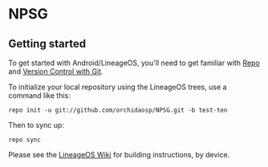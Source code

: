 NPSG
===========

Getting started
---------------

To get started with Android/LineageOS, you'll need to get
familiar with [Repo](https://source.android.com/source/using-repo.html) and [Version Control with Git](https://source.android.com/source/version-control.html).

To initialize your local repository using the LineageOS trees, use a command like this:
```
repo init -u git://github.com/orchidaosp/NPSG.git -b test-ten
```
Then to sync up:
```
repo sync
```
Please see the [LineageOS Wiki](https://wiki.lineageos.org/) for building instructions, by device.


